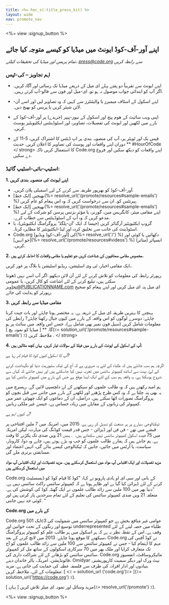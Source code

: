 ```yaml
---
title: <%= hoc_s(:title_press_kit) %>
layout: wide
nav: promote_nav
---
```

<%= view :signup_button %>

## اپنے آور-آف-کوڈ ایونٹ میں میڈیا کو کیسے متوجہ کیا جائے

*تمام پریس اور میڈیا کی تحقیقات کیلئے، <press@code.org> سے رابطہ کریں*

### اہم تجاویز – کی-ٹپس

- اپنے ایونٹ سے تقریباً دو ہفتے پہلے ای میل کے ذریعے میڈیا تک رسائی اور آگاہ کریں۔ اگر آپ کو ابتدائی جواب موصول نہ ہو تو، ای-میل اور فون سے فالو-اَپ کرتے رہیں۔.
- اپنے اسکول کے اسٹاف میمبرز یا والیئنٹرز سے کہیں کہ وہ تصاویر لیں اور اسے آن-لائن شیئر کریں یا پریس کو بھیج دیں۔.
- اپنی ویب سائیٹ کے ھوم پیج اور اسکول کے نیوز-پیپر (جریدے) پر آور-آف-کوڈ کے بارے میں لکھیں اور ایونٹ کی تفصیلات، تصاویر، اور اسٹوڈینٹس ایکٹیویٹیز پوسٹ کریں۔.
- فیس بک اور ٹویٹر پر، آپ کی منصوبہ بندی پر اپ ڈیٹس کا اشتراک کریں، 5-11 کے دوران اپنے واقعات اور پوسٹ کی تصاویر کا اعلان کریں. حدیث ** #HourOfCode </ strong> کا استعمال کریں تاکہ Code.org اپنے واقعات کو دیکھ سکیں اور فروغ دے سکیں.</li> </ul> 
    
    ### اسٹیپ-بائی-اسٹیپ گائیڈ:
    
    **1. اپنے ایونٹ کی منصوبہ بندی کریں**
    
    - آور-آف-کوڈ کو بھرپور طریقہ سے کرنے کے لیے اسمبلی پلان کریں۔.
    - بھیجیں [ایک خط](%= resolve_url('/promote/resources#sample-emails') %) پیرنٹس کو۔ ان سے درخواست کریں کہ وہ اس پیغام کو عام کریں.
    - بھیجیں [ایک خط](%= resolve_url('/promote/resources#sample-emails') %) اپنے مقامی میئر، کانگریس مین، گورنر، یا مؤثر بزنس پرسن کو شرکت کے لیے مدعو کریں کہ وہ آپ کے اسٹوڈینٹس سے خطاب کرے۔.
    - گروپ ایکٹیویٹیز آرگنائز کریں (جیسا کہ ایک 'اَن-پلگڈ' پروگرامنگ ایکٹیویٹی)، یا اسٹوڈینٹ کی جانب سے تخلیق کردہ اور لیڈ-ایکٹیویٹیز کا مظاہرہ کرنا۔.
    - Code.org کی [آور-آف-کوڈ ویڈیو](%= resolve_url('/') %) دکھائیں یا کوئی اور [جو انہیں](%= resolve_url('/promote/resources#videos') %) انسپائر (متاثر) کریں۔.
    
    **2. مخصوص مقامی صحافیوں کی شناخت کریں جو تعلیم یا مقامی واقعات کا احاطہ کرتے ہیں.**
    
    ایک مقامی اخبار، ٹی وی اسٹیشن، ریڈیو اسٹیشن یا بلاگ پر غور کریں،.
    
    رپورٹر رابطہ کی معلومات کو تلاش کرنے کے لئے آن لائن دیکھو. اگر آپ اسے نہیں ڈھونڈ سکتے ہیں، تبلیغ کرنے کے لئے اشاعت کو کال کریں، یا عمومی تجاویز@PUBLICATIONNAME.com ای میل پتہ ای میل کریں اور اپنے پیغام کو صحیح رپورٹر کو ہدایت کی جائے.
    
    **3. مقامی میڈیا سے رابطہ کریں**
    
    پہنچنے کا بہترین طریقہ ای میل کے ذریعہ ہے. یہ مختصر ہونا چاہئے اور بات چیت کرنا چاہئے: دوسرے لوگوں کو اس واقعہ کے بارے میں کیوں خیال رکھنا چاہئے? رابطے کی معلومات شامل کریں (سیل فون نمبر بھی شامل ہے)، جسے اس واقعہ میں سائٹ پر ہو گا. </strong>** [ میڈیا کو نمونہ پچ ](٪= solution_url('/promote/resources#sample-emails') ٪) ملاحظہ کریں </a>. </ strong></p> 
    
    **4. آپ کے اسکول کے ایونٹ کے بارے میں فیلڈ کے سوالات تیار کریں. یہاں کچھ مثالیں ہیں:**
    
    *آپ کا اسکول کیوں کوڈ کا قیام کر رہا ہے?*
    
    اگرچہ ہم سب جانتے ہیں کہ طلباء کے لئے یہ ضروری ہے کہ آج کی ٹیک سٹیوریٹ دنیا کو نگہداشت کرنے کے لۓ، بہت سے اساتذہ کمپیوٹر سائنس میں تجربہ نہیں کیا جاسکتے ہیں اور نہیں جانتے کہ کہاں سے شروع ہوسکتا ہے. یہ واقعہ ہم سب کے لئے ایک ایسا موقع ہے جس کے بارے میں کمپیوٹر سائنس کیا ہے.
    
    ہم امید رکھتے ہیں کہ وہ طالب علموں کو سیکھنے کے لۓ دلچسپی لائیں گے. ریسرچ میں یہ بھی پتہ چلتا ہے کہ وہ کس طرح پڑھنے اور لکھنے کے بارے میں جاننے سے قبل بچوں کو پروگرامنگ تصورات اٹھا سکتے ہیں. دراصل، ان کے دماغوں کو ایک چھوٹی عمر میں کمپیوٹر کی زبانوں کے مقابلے میں زیادہ حساس ہے، جیسے غیر ملکی زبانیں.
    
    *یہ کیوں اہم ہے?*
    
    ٹیکنالوجی سیارے پر ہر صنعت کو تبدیل کر رہی ہے. 2015 میں، امریکہ میں 7 ملین افتتاحی پر قبضے میں تھے - فن فن اور ڈیزائن - جس قدر قیمت کوڈنگ کی مہارت. لیکن امریکہ میں 75 فیصد اسکول کمپیوٹر سائنس نہیں سکھاتے ہیں.  . ہمیں 21 ویں صدی تک پکڑنے کا وقت ہے. ہم جانتے ہیں کہ ہمارے طالب علموں کو جب وہ بڑے ہوتے ہیں، چاہے وہ دوا، کاروبار، سیاست، یا آرٹس میں جائیں، جانیں کہ ٹیکنالوجی کیسے بنائے گی، انہیں اعتماد اور مسابقتی برتری ملے گی.
    
    **مزید تفصیلات اور ایک اقتباس آپ مواد میں استعمال کرسکتے ہیں. مزید تفصیلات اور ایک اقتباس آپ مواد میں استعمال کرسکتے ہیں**
    
    Code.org کے بانی اور سی ای او ہادی پارویو نے کہا، "کوڈ کا قیام کوڈ کو ڈیسسٹیٹ کرنے کے لئے ڈیزائن کیا گیا ہے اور ظاہر ہوتا ہے کہ کمپیوٹر سائنس راکٹ سائنس نہیں ہے. "دنیا بھر میں 100 ملین سے زائد طالب علموں نے ایک گھنٹہ کوڈ کی کوشش کی ہے. متعلقہ 21 ویں صدی کمپیوٹر سائنس کی تعلیم کے لئے تمام سرحدیں پار کرتی ہیں اور کوئی حد نہیں جانتی. "
    
    **Code.org کے بارے میں**
    
    Code.org ایک 501c3 عوامی غیر منافع بخش ہے جو کمپیوٹر سائنس میں شمولیت کی توسیع اور رنگوں کے تحت خواتین اور underrepresented طلباء میں حصہ لینے کے لئے وقف ہے. اس کے نقطہ نظر یہ ہے کہ ہر اسکول میں ہر طالب علم کو کمپیوٹر پروگرامنگ سیکھنے کا موقع ہونا چاہئے. 2013 میں لانچ کرنے کے بعد، Code.org نے کوڈ آفس کی مہم کا اہتمام کیا - جس نے کمپیوٹر سائنس سے 100 ملین سے زائد طالب علموں کو آج تک متعارف کرایا اور ملک بھر میں 70 سرکاری اسکولوں کے ساتھ مل کر کمپیوٹر سائنس سائنس کو بڑھانے کے لئے شراکت داری کی. Code.org مائیکروسافٹ، انفسیوز فائونڈیشن، امریکہ، بالر خاندان دینے، Omidyar نیٹ ورک اور دیگر سمیت کارپوریشنز، بنیادوں اور ادار افراد، کی طرف سے فلسفہ عطیہ کی حمایت کی جاتی ہے. مزید معلومات کے لئے، ملاحظہ کریں: [ <٪ = solution_url ('code.org')٪> ](٪= solution_url('https://code.org') ٪).
    
      
    مزید وسائل اور نمونہ ای میلز تلاش کریں [ یہاں ](٪= resolve_url('/promote') ٪).
    
    <%= view :signup_button %>